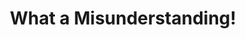 ---
ee_id: '55'
site: '1'
type: '2'
url: 2009-046-what-a-misunderstanding-art
title: What a Misunderstanding!
year: '2014'
display_year: '2009'
medium: Tumblr/artist software
dims: ''
pitch: "​New Yorker “Caption This Cartoon” contest always captioned with the phrase
  “What a misunderstanding!”. Updated every week automatically."
ps: ''
live_url: http://www.what-a-misunderstanding.com/
related: "[4409] [2013-141-the-source-issue-10-what-a-misunderstanding] 2013-141 The
  Source  Issue #10: What a misunderstanding!"
youtube: ''
related_code: https://github.com/coryarcangel/What-a-Misunderstanding
imgs: what-a-mistunderstanding-2009-046-digital-database-ih.jpg
subheading: ''
download: ''
add_credit: ''
commission: ''
layout: things-i-made
---